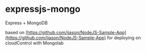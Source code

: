 expressjs-mongo
===============

Express + MongoDB

based on [https://github.com/ijason/NodeJS-Sample-App](https://github.com/ijason/NodeJS-Sample-App)
for deploying on cloudControl with Mongolab
